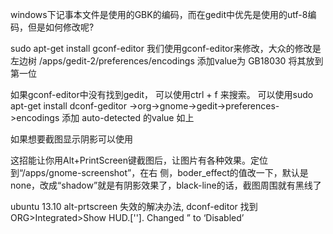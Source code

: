 windows下记事本文件是使用的GBK的编码，而在gedit中优先是使用的utf-8编码，但是如何修改呢?

sudo apt-get install gconf-editor
我们使用gconf-editor来修改，大众的修改是  左边树 /apps/gedit-2/preferences/encodings  添加value为 GB18030 将其放到第一位

如果gconf-editor中没有找到gedit， 可以使用ctrl + f 来搜索。  可以使用sudo apt-get install dconf-geditor 
->org->gnome->gedit->preferences->encodings
添加 auto-detected 的value 如上


如果想要截图显示阴影可以使用 

这招能让你用Alt+PrintScreen键截图后，让图片有各种效果。定位到“/apps/gnome-screenshot”，在右 侧，boder_effect的值改一下，默认是none，改成“shadow”就是有阴影效果了，black-line的话，截图周围就有黑线了

ubuntu 13.10 alt-prtscreen 失效的解决办法, dconf-editor  找到ORG>Integrated>Show HUD.['']. Changed ” to ‘Disabled’  



